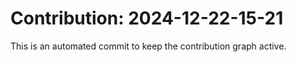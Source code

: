 # Contribution: 2024-12-22-15-21
This is an automated commit to keep the contribution graph active.
